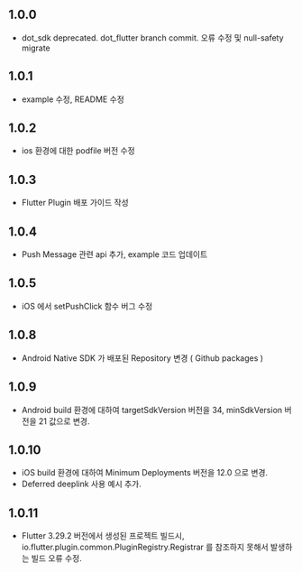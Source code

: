 ## 1.0.0

* dot_sdk deprecated. dot_flutter branch commit. 오류 수정 및 null-safety migrate

## 1.0.1

* example 수정, README 수정

## 1.0.2

* ios 환경에 대한 podfile 버전 수정

## 1.0.3 

* Flutter Plugin 배포 가이드 작성

## 1.0.4 

* Push Message 관련 api 추가, example 코드 업데이트 

## 1.0.5 

* iOS 에서 setPushClick 함수 버그 수정

## 1.0.8 

* Android Native SDK 가 배포된 Repository 변경 ( Github packages )

## 1.0.9

* Android build 환경에 대하여 targetSdkVersion 버전을 34, minSdkVersion 버전을 21 값으로 변경. 

## 1.0.10 
* iOS build 환경에 대하여 Minimum Deployments 버전을 12.0 으로 변경. 
* Deferred deeplink 사용 예시 추가.

## 1.0.11
* Flutter 3.29.2 버전에서 생성된 프로젝트 빌드시, io.flutter.plugin.common.PluginRegistry.Registrar 를 참조하지 못해서 발생하는 빌드 오류 수정.
